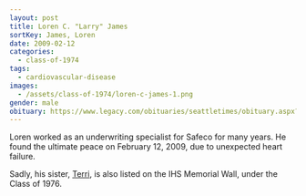 ```yaml
---
layout: post
title: Loren C. "Larry" James
sortKey: James, Loren
date: 2009-02-12
categories:
  - class-of-1974
tags:
  - cardiovascular-disease
images:
  - /assets/class-of-1974/loren-c-james-1.png
gender: male
obituary: https://www.legacy.com/obituaries/seattletimes/obituary.aspx?n=Loren-James&pid=124417477
---
```


Loren worked as an underwriting specialist for Safeco for many years. He found the ultimate peace on February 12, 2009, due to unexpected heart failure.

Sadly, his sister, [Terri](https://ihsmemorial.org/class-of-1976/teresa-louise-james/), is also listed on the IHS Memorial Wall, under the Class of 1976.
